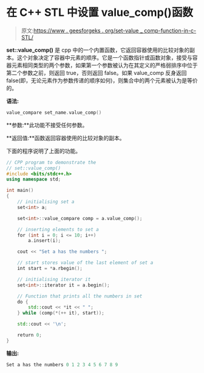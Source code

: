 # 在 C++ STL 中设置 value_comp()函数

> 原文:[https://www . geesforgeks . org/set-value _ comp-function-in-c-STL/](https://www.geeksforgeeks.org/set-value_comp-function-in-c-stl/)

**set::value_comp()** 是 cpp 中的一个内置函数，它返回容器使用的比较对象的副本。这个对象决定了容器中元素的顺序。它是一个函数指针或函数对象，接受与容器元素相同类型的两个参数，如果第一个参数被认为在其定义的严格弱排序中位于第二个参数之前，则返回 true，否则返回 false。如果 value_comp 反身返回 false(即，无论元素作为参数传递的顺序如何)，则集合中的两个元素被认为是等价的。

**语法:**

```cpp
value_compare set_name.value_comp() 

```

**参数:**此功能不接受任何参数。

**返回值:**函数返回容器使用的比较对象的副本。

下面的程序说明了上面的功能。

```cpp
// CPP program to demonstrate the
// set::value_comp()
#include <bits/stdc++.h>
using namespace std;

int main()
{
    // initialising set a
    set<int> a;

    set<int>::value_compare comp = a.value_comp();

    // inserting elements to set a
    for (int i = 0; i <= 10; i++)
        a.insert(i);

    cout << "Set a has the numbers ";

    // start stores value of the last element of set a
    int start = *a.rbegin();

    // initialising iterator it
    set<int>::iterator it = a.begin();

    // Function that prints all the numbers in set
    do {
        std::cout << *it << " ";
    } while (comp(*(++ it), start));

    std::cout << '\n';

    return 0;
}
```

**输出:**

```cpp
Set a has the numbers 0 1 2 3 4 5 6 7 8 9

```